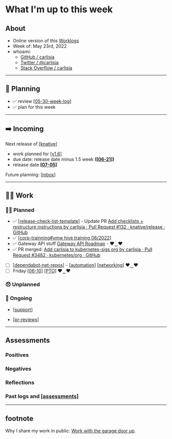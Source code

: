 # What I'm up to this week

## About
- Online version of this [Worklogs](https://carlisia.github.io/carlisia/)
- Week of: May 23rd, 2022
- whoami:
  - [GitHub / carlisia](https://github.com/carlisia)
  - [Twitter / @carlisia](https://twitter.com/carlisia)
  - [Stack Overflow / carlisia](https://stackoverflow.com/users/3389881/carlisia)

---
## 📝 Planning
- ✅ review [[05-30-week-log]]
- ✅ plan for this week

---
## ➡️ Incoming
Next release of [[knative]]
- work planned for [[v1.6]]
- due date: release date minus 1.5 week **([[06-21]])**
- release date **[[07-05]]**

Future planning: [[inbox]]

---
## 🏋️‍♀️ Work

### 🙋‍♀️ Planned
- ✅ [[release-check-list-template]] - Update PR [Add checklists + restructure instructions    by carlisia · Pull Request #132 · knative/release · GitHub](https://github.com/knative/release/pull/132)
- ✅ [[corp-trainning#vmw hive training 06/2022]]
- ✅ Gateway API stuff [Gateway API Roadmap](https://github.com/orgs/knative-sandbox/projects/10/views/1) - ♥‿♥
- ✅  PR merged: [Add carlisia to kubernetes-sigs org by carlisia · Pull Request #3482 · kubernetes/org · GitHub](https://github.com/kubernetes/org/pull/3482)
- [ ] [[dependabot-net-repos]] - [[automation]] [[networking]] ♥‿♥
- [ ] Friday [[06-10]] [[PTO]] ♥‿♥
### 😞 Unplanned

### 🔁 Ongoing

- [[support]]

- [[pr-reviews]]

---

## Assessments
### Positives
### Negatives
### Reflections
### Past logs and [[assessments]]
---
## footnote
Why I share my work in public: [Work with the garage door up](https://notes.andymatuschak.org/z21cgR9K3UcQ5a7yPsj2RUim3oM2TzdBByZu).

[//begin]: # "Autogenerated link references for markdown compatibility"
[05-30-week-log]: 2022/05-may/05-30-week-log.md "log week of May 30th"
[knative]: learning/knative.md "knative"
[v1.6]: contributions/v1.6.md "v1.6"
[06-21]: 2022/06-jun/06-21.md "06-21"
[07-05]: 2022/07-jul/07-05.md "07-05"
[inbox]: contributions/inbox.md "inbox"
[release-check-list-template]: scrapbook/2022/release-check-list-template.md "release-check-list-template.md"
[corp-trainning#vmw hive training 06/2022]: scrapbook/2022/corp-trainning.md "corp-trainning.md"
[dependabot-net-repos]: scrapbook/2022/dependabot-net-repos.md "dependabot-net-repos.md"
[automation]: oss/automation.md "automation"
[networking]: knative/networking.md "networking"
[06-10]: 06-10.md "06-10"
[PTO]: out-of-office/PTO.md "PTO"
[support]: knative/support.md "support"
[pr-reviews]: contributions/pr-reviews.md "pr reviews"
[assessments]: 2022/assessments.md "assessments"
[//end]: # "Autogenerated link references"
[//begin]: # "Autogenerated link references for markdown compatibility"
[05-30-week-log]: 2022/05-may/05-30-week-log.md "log week of May 30th"
[knative]: learning/knative.md "knative"
[v1.6]: contributions/v1.6.md "v1.6"
[06-21]: 2022/06-jun/06-21.md "06-21"
[07-05]: 2022/07-jul/07-05.md "07-05"
[inbox]: contributions/inbox.md "inbox"
[release-check-list-template]: scrapbook/2022/release-check-list-template.md "release-check-list-template.md"
[corp-trainning#vmw hive training 06/2022]: scrapbook/2022/corp-trainning.md "corp-trainning.md"
[dependabot-net-repos]: scrapbook/2022/dependabot-net-repos.md "dependabot-net-repos.md"
[automation]: oss/automation.md "automation"
[networking]: knative/networking.md "networking"
[06-10]: 06-10.md "06-10"
[PTO]: out-of-office/PTO.md "PTO"
[support]: knative/support.md "support"
[pr-reviews]: contributions/pr-reviews.md "pr reviews"
[assessments]: 2022/assessments.md "assessments"
[//end]: # "Autogenerated link references"